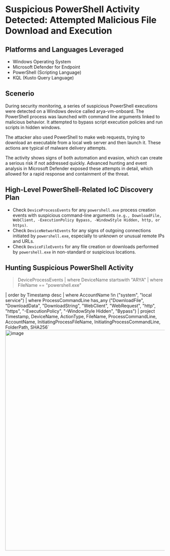 # Suspicious PowerShell Activity Detected: Attempted Malicious File Download and Execution
## Platforms and Languages Leveraged
* Windows Operating System
* Microsoft Defender for Endpoint
* PowerShell (Scripting Language)
* KQL (Kusto Query Language)
## Scenerio
During security monitoring, a series of suspicious PowerShell executions were detected on a Windows device called arya-vm-onboard. The PowerShell process was launched with command line arguments linked to malicious behavior. It attempted to bypass script execution policies and run scripts in hidden windows.

The attacker also used PowerShell to make web requests, trying to download an executable from a local web server and then launch it. These actions are typical of malware delivery attempts.

The activity shows signs of both automation and evasion, which can create a serious risk if not addressed quickly. Advanced hunting and event analysis in Microsoft Defender exposed these attempts in detail, which allowed for a rapid response and containment of the threat.
## High-Level PowerShell-Related IoC Discovery Plan
* Check `DeviceProcessEvents` for any `powershell.exe` process creation events with suspicious command-line arguments `(e.g., DownloadFile, WebClient, -ExecutionPolicy Bypass, -WindowStyle Hidden, http, or https)`.
* Check `DeviceNetworkEvents` for any signs of outgoing connections initiated by `powershell.exe`, especially to unknown or unusual remote IPs and URLs.
* Check `DeviceFileEvents` for any file creation or downloads performed by `powershell.exe` in non-standard or suspicious locations.
## Hunting Suspicious PowerShell Activity
>  DeviceProcessEvents
   | where DeviceName startswith "ARYA"
   | where FileName == "powershell.exe"
>
| order by Timestamp desc
| where AccountName !in ("system", "local service")
| where ProcessCommandLine has_any ("DownloadFile", "DownloadData", "DownloadString", "WebClient", "WebRequest", "http", "https", "-ExecutionPolicy", "-WindowStyle Hidden", "Bypass")
| project Timestamp, DeviceName, ActionType, FileName, ProcessCommandLine, AccountName, InitiatingProcessFileName, InitiatingProcessCommandLine, FolderPath, SHA256`
<img width="1383" height="698" alt="image" src="https://github.com/user-attachments/assets/f67b1db0-b72d-43f1-807d-078ab3e6c292" />





